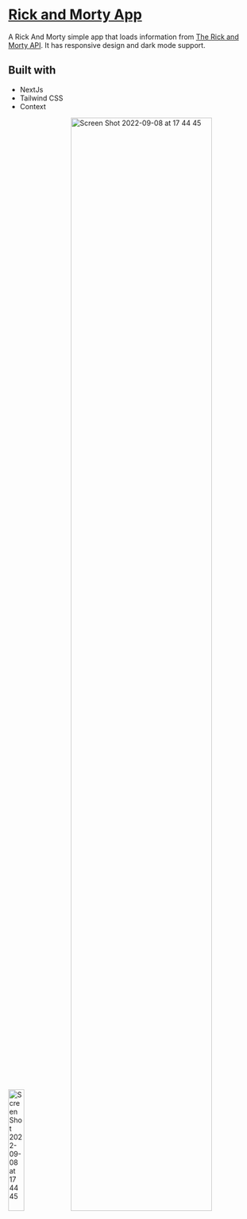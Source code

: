 # [Rick and Morty App](https://rick-and-morty-senaoz.vercel.app)

A Rick And Morty simple app that loads information from [The Rick and Morty API](https://rickandmortyapi.com). It has responsive design and dark mode support.

## Built with
* NextJs
* Tailwind CSS
* Context

<img width="25%" alt="Screen Shot 2022-09-08 at 17 44 45" src="https://user-images.githubusercontent.com/66164676/189153623-a93d22cf-f14a-4397-a337-94e310127766.jpg"><img width="75%" alt="Screen Shot 2022-09-08 at 17 44 45" src="https://user-images.githubusercontent.com/66164676/189153637-20e9a9c0-21a4-4bdb-a7da-5e6d4f02e997.png">

